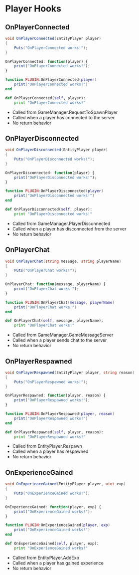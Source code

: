 # Player Hooks

## OnPlayerConnected

``` csharp
void OnPlayerConnected(EntityPlayer player)
{
    Puts("OnPlayerConnected works!");
}
```

``` javascript
OnPlayerConnected: function(player) {
    print("OnPlayerConnected works!");
}
```

``` lua
function PLUGIN:OnPlayerConnected(player)
    print("OnPlayerConnected works!")
end
```

``` python
def OnPlayerConnected(self, player):
    print "OnPlayerConnected works!"
```

 * Called from GameManager.RequestToSpawnPlayer
 * Called when a player has connected to the server
 * No return behavior

## OnPlayerDisconnected

``` csharp
void OnPlayerDisconnected(EntityPlayer player)
{
    Puts("OnPlayerDisconnected works!");
}
```

``` javascript
OnPlayerDisconnected: function(player) {
    print("OnPlayerDisconnected works!");
}
```

``` lua
function PLUGIN:OnPlayerDisconnected(player)
    print("OnPlayerDisconnected works!")
end
```

``` python
def OnPlayerDisconnected(self, player):
    print "OnPlayerDisconnected works!"
```

 * Called from GameManager.PlayerDisconnected
 * Called when a player has disconnected from the server
 * No return behavior

## OnPlayerChat

``` csharp
void OnPlayerChat(string message, string playerName)
{
    Puts("OnPlayerChat works!");
}
```

``` javascript
OnPlayerChat: function(message, playerName) {
    print("OnPlayerChat works!");
}
```

``` lua
function PLUGIN:OnPlayerChat(message, playerName)
    print("OnPlayerChat works!")
end
```

``` python
def OnPlayerChat(self, message, playerName):
    print "OnPlayerChat works!"
```

 * Called from GameManager.GameMessageServer
 * Called when a player sends chat to the server
 * No return behavior

## OnPlayerRespawned

``` csharp
void OnPlayerRespawned(EntityPlayer player, string reason)
{
    Puts("OnPlayerRespawned works!");
}
```

``` javascript
OnPlayerRespawned: function(player, reason) {
    print("OnPlayerRespawned works!");
}
```

``` lua
function PLUGIN:OnPlayerRespawned(player, reason)
    print("OnPlayerRespawned works!")
end
```

``` python
def OnPlayerRespawned(self, player, reason):
    print "OnPlayerRespawned works!"
```

 * Called from EntityPlayer.Respawn
 * Called when a player has respawned
 * No return behavior

## OnExperienceGained

``` csharp
void OnExperienceGained(EntityPlayer player, uint exp)
{
    Puts("OnExperienceGained works!");
}
```

``` javascript
OnExperienceGained: function(player, exp) {
    print("OnExperienceGained works!");
}
```

``` lua
function PLUGIN:OnExperienceGained(player, exp)
    print("OnExperienceGained works!")
end
```

``` python
def OnExperienceGained(self, player, exp):
    print "OnExperienceGained works!"
```

 * Called from EntityPlayer.AddExp
 * Called when a player has gained experience
 * No return behavior
